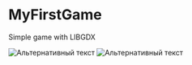 # MyFirstGame
Simple game with LIBGDX 

![Альтернативный текст](http://www.picshare.ru/uploads/191107/UGGx2fo08d.jpg)
![Альтернативный текст](http://www.picshare.ru/uploads/191107/VX89S2Ja23.jpg)

